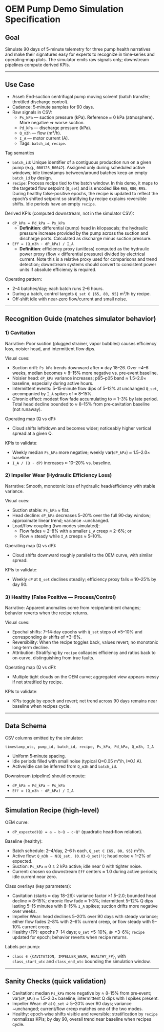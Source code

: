# OEM Pump Demo Simulation Specification

## Goal
Simulate 90 days of 5‑minute telemetry for three pump health narratives and make their signatures easy for experts to recognize in time‑series and operating‑map plots. The simulator emits raw signals only; downstream pipelines compute derived KPIs.

---

## Use Case
- Asset: End‑suction centrifugal pump moving solvent (batch transfer; throttled discharge control).
- Cadence: 5‑minute samples for 90 days.
- Raw signals in CSV:
  - `Ps_kPa` — suction pressure (kPa). Reference ≈ 0 kPa (atmosphere). More negative ⇒ worse suction.
  - `Pd_kPa` — discharge pressure (kPa).
  - `Q_m3h` — flow (m³/h).
  - `I_A` — motor current (A).
  - Tags: `batch_id`, `recipe`.

Tag semantics
- `batch_id`: Unique identifier of a contiguous production run on a given pump (e.g., `000123_B0042`). Assigned only during scheduled active windows; idle timestamps between/around batches keep an empty `batch_id` by design.
- `recipe`: Process recipe tied to the batch window. In this demo, it maps to the targeted flow setpoint (`Q_set`) and is encoded like `R65`, `R80`, `R95`. During healthy false‑positive epochs, the recipe is updated to reflect the epoch’s shifted setpoint so stratifying by recipe explains reversible shifts. Idle periods have an empty `recipe`.

Derived KPIs (computed downstream, not in the simulator CSV):
- `dP_kPa = Pd_kPa − Ps_kPa`
  - **Definition**: differential (pump) head in kilopascals; the hydraulic pressure increase provided by the pump across the suction and discharge ports. Calculated as discharge minus suction pressure.
- `Eff = (Q_m3h · dP_kPa) / I_A`
  - **Definition**: efficiency proxy (unitless) computed as the hydraulic power proxy (flow × differential pressure) divided by electrical current. Note this is a relative proxy used for comparisons and trend detection; downstream systems should convert to consistent power units if absolute efficiency is required.

Operating pattern:
- 2–4 batches/day; each batch runs 2–6 hours.
- During a batch, control targets `Q_set ∈ {65, 80, 95}` m³/h by recipe.
- Off‑shift idle with near‑zero flow/current and small noise.

---

## Recognition Guide (matches simulator behavior)

### 1) Cavitation
Narrative: Poor suction (plugged strainer, vapor bubbles) causes efficiency loss, noisier head, and intermittent flow dips.

Visual cues:
- Suction drift: `Ps_kPa` trends downward after ≈ day 18–26. Over ~4–6 weeks, median becomes ≈ 8–15% more negative vs. pre‑event baseline.
- Noisier head: `dP_kPa` variance increases; p95–p05 band ≈ 1.5–2.0× baseline, especially during active hours.
- Intermittent events: 5–15‑minute flow dips of 5–12% at unchanged `Q_set`, accompanied by `I_A` spikes of ≈ 8–15%.
- Chronic effect: modest flow fade accumulating to ≈ 1–3% by late period. Total head decline bounded to ≈ 8–15% from pre‑cavitation baseline (not runaway).

Operating map (Q vs dP):
- Cloud shifts left/down and becomes wider; noticeably higher vertical spread at a given Q.

KPIs to validate:
- Weekly median `Ps_kPa` more negative; weekly var(`dP_kPa`) ≈ 1.5–2.0× baseline.
- `I_A / (Q · dP)` increases ≈ 10–20% vs. baseline.

### 2) Impeller Wear (Hydraulic Efficiency Loss)
Narrative: Smooth, monotonic loss of hydraulic head/efficiency with stable variance.

Visual cues:
- Suction stable: `Ps_kPa` ≈ flat.
- Head decline: `dP_kPa` decreases 5–20% over the full 90‑day window; approximate linear trend; variance ~unchanged.
- Load/flow coupling (two modes simulated):
  - Flow fades ≈ 2–8% with a smaller `I_A` creep ≈ 2–6%; or
  - Flow ≈ steady while `I_A` creeps ≈ 5–10%.

Operating map (Q vs dP):
- Cloud shifts downward roughly parallel to the OEM curve, with similar spread.

KPIs to validate:
- Weekly `dP` at `Q_set` declines steadily; efficiency proxy falls ≈ 10–25% by day 90.

### 3) Healthy (False Positive — Process/Control)
Narrative: Apparent anomalies come from recipe/ambient changes; behavior reverts when the recipe returns.

Visual cues:
- Epochal shifts: 7–14‑day epochs with `Q_set` steps of ±5–10% and corresponding `dP` shifts of ±3–6%.
- Reversibility: When the recipe toggles back, values revert; no monotonic long‑term decline.
- Attribution: Stratifying by `recipe` collapses efficiency and ratios back to on‑curve, distinguishing from true faults.

Operating map (Q vs dP):
- Multiple tight clouds on the OEM curve; aggregated view appears messy if not stratified by recipe.

KPIs to validate:
- KPIs toggle by epoch and revert; net trend across 90 days remains near baseline when recipes cycle.

---

## Data Schema
CSV columns emitted by the simulator:
```csv
timestamp_utc, pump_id, batch_id, recipe, Ps_kPa, Pd_kPa, Q_m3h, I_A
```
- Uniform 5‑minute spacing.
- Idle periods filled with small noise (typical Q≈0.05 m³/h, I≈0.1 A).
- Active/idle can be inferred from `Q_m3h` and `batch_id`.

Downstream (pipeline) should compute:
- `dP_kPa = Pd_kPa − Ps_kPa`
- `Eff = (Q_m3h · dP_kPa) / I_A`

---

## Simulation Recipe (high‑level)

OEM curve:
- `dP_expected(Q) = a − b·Q − c·Q²` (quadratic head‑flow relation).

Baseline (healthy):
- Batch schedule: 2–4/day, 2–6 h each, `Q_set ∈ {65, 80, 95}` m³/h.
- Active flow: `Q_m3h ~ N(Q_set, (0.03·Q_set)²)`; head noise ≈ 1–2% of expected.
- Suction: `Ps_kPa` ≈ 0 ± 2 kPa active; idle near 0 with tighter noise.
- Current: chosen so downstream `Eff` centers ≈ 1.0 during active periods; idle current near zero.

Class overlays (key parameters):
- Cavitation (starts ≈ day 18–26): variance factor ×1.5–2.0; bounded head decline ≈ 8–15%; chronic flow fade ≈ 1–3%; intermittent 5–12% Q dips lasting 5–15 minutes with 8–15% `I_A` spikes; suction drifts more negative over weeks.
- Impeller Wear: head declines 5–20% over 90 days with steady variance; either flow fades 2–8% with 2–6% current creep, or flow steady with 5–10% current creep.
- Healthy (FP): epochs 7–14 days; `Q_set` ±5–10%, `dP` ±3–6%; `recipe` updated for epoch; behavior reverts when recipe returns.

Labels per pump:
- `class ∈ {CAVITATION, IMPELLER_WEAR, HEALTHY_FP}`, with `class_start_utc` and `class_end_utc` bounding the simulation window.

---

## Sanity Checks (quick validation)
- Cavitation: median `Ps_kPa` more negative by ≈ 8–15% from pre‑event; var(`dP_kPa`) ≈ 1.5–2.0× baseline; intermittent Q dips with I spikes present.
- Impeller Wear: `dP` at `Q_set` ↓ 5–20% over 90 days; variance ~unchanged; current/flow creep matches one of the two modes.
- Healthy: epoch‑wise shifts visible and reversible; stratification by `recipe` normalizes KPIs; by day 90, overall trend near baseline when recipes cycle.
